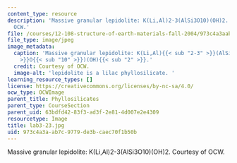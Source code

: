 ```yaml
---
content_type: resource
description: 'Massive granular lepidolite: K(Li,Al)2-3(AlSi3O10)(OH)2. Courtesy of
  OCW.'
file: /courses/12-108-structure-of-earth-materials-fall-2004/973c4a3aab7c9779de3bcaec70f1b50b_lab3-23.jpg
file_type: image/jpeg
image_metadata:
  caption: 'Massive granular lepidolite: K(Li,Al){{< sub "2-3" >}}(AlSi{{< sub "3"
    >}}O{{< sub "10" >}})(OH){{< sub "2" >}}.'
  credit: Courtesy of OCW.
  image-alt: 'lepidolite is a lilac phyllosilicate. '
learning_resource_types: []
license: https://creativecommons.org/licenses/by-nc-sa/4.0/
ocw_type: OCWImage
parent_title: Phyllosilicates
parent_type: CourseSection
parent_uid: 63bdfd42-83f3-ad3f-2e81-4d007e2e4309
resourcetype: Image
title: lab3-23.jpg
uid: 973c4a3a-ab7c-9779-de3b-caec70f1b50b
---
```

Massive granular lepidolite: K(Li,Al)2-3(AlSi3O10)(OH)2. Courtesy of OCW.